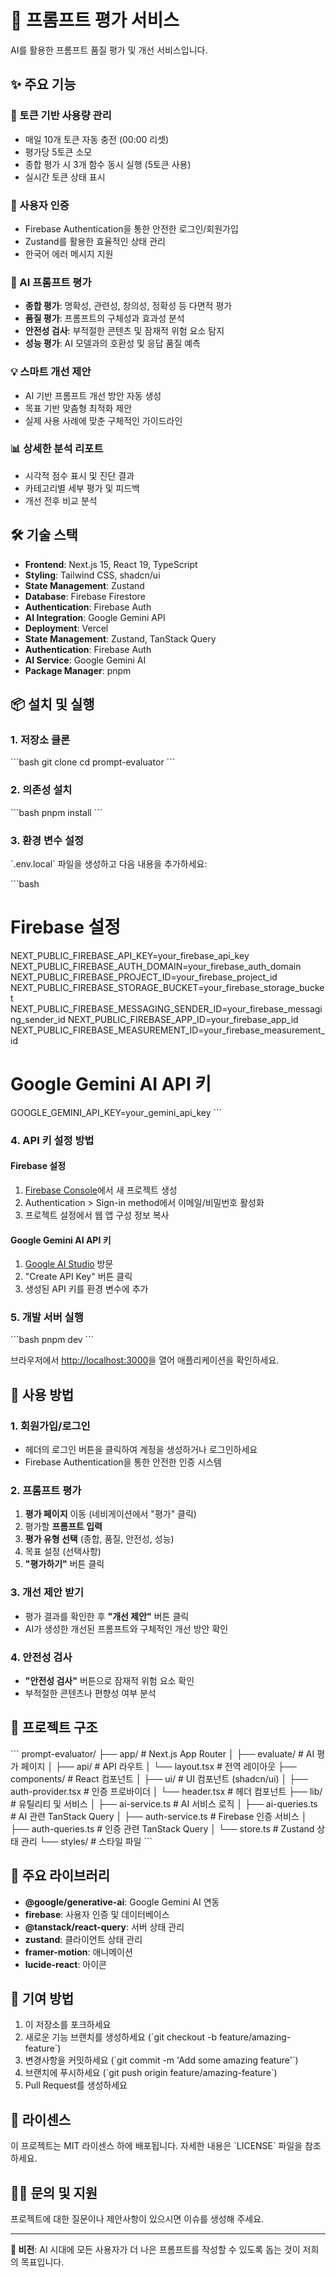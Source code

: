 # 🤖 프롬프트 평가 서비스

AI를 활용한 프롬프트 품질 평가 및 개선 서비스입니다.

## ✨ 주요 기능

### 🎯 토큰 기반 사용량 관리
- 매일 10개 토큰 자동 충전 (00:00 리셋)
- 평가당 5토큰 소모
- 종합 평가 시 3개 함수 동시 실행 (5토큰 사용)
- 실시간 토큰 상태 표시

### 🔐 사용자 인증
- Firebase Authentication을 통한 안전한 로그인/회원가입
- Zustand를 활용한 효율적인 상태 관리
- 한국어 에러 메시지 지원

### 🤖 AI 프롬프트 평가
- **종합 평가**: 명확성, 관련성, 창의성, 정확성 등 다면적 평가
- **품질 평가**: 프롬프트의 구체성과 효과성 분석
- **안전성 검사**: 부적절한 콘텐츠 및 잠재적 위험 요소 탐지
- **성능 평가**: AI 모델과의 호환성 및 응답 품질 예측

### 💡 스마트 개선 제안
- AI 기반 프롬프트 개선 방안 자동 생성
- 목표 기반 맞춤형 최적화 제안
- 실제 사용 사례에 맞춘 구체적인 가이드라인

### 📊 상세한 분석 리포트
- 시각적 점수 표시 및 진단 결과
- 카테고리별 세부 평가 및 피드백
- 개선 전후 비교 분석

## 🛠️ 기술 스택

- **Frontend**: Next.js 15, React 19, TypeScript
- **Styling**: Tailwind CSS, shadcn/ui
- **State Management**: Zustand
- **Database**: Firebase Firestore
- **Authentication**: Firebase Auth
- **AI Integration**: Google Gemini API
- **Deployment**: Vercel
- **State Management**: Zustand, TanStack Query
- **Authentication**: Firebase Auth
- **AI Service**: Google Gemini AI
- **Package Manager**: pnpm

## 📦 설치 및 실행

### 1. 저장소 클론
\`\`\`bash
git clone <repository-url>
cd prompt-evaluator
\`\`\`

### 2. 의존성 설치
\`\`\`bash
pnpm install
\`\`\`

### 3. 환경 변수 설정
\`.env.local\` 파일을 생성하고 다음 내용을 추가하세요:

\`\`\`bash
# Firebase 설정
NEXT_PUBLIC_FIREBASE_API_KEY=your_firebase_api_key
NEXT_PUBLIC_FIREBASE_AUTH_DOMAIN=your_firebase_auth_domain
NEXT_PUBLIC_FIREBASE_PROJECT_ID=your_firebase_project_id
NEXT_PUBLIC_FIREBASE_STORAGE_BUCKET=your_firebase_storage_bucket
NEXT_PUBLIC_FIREBASE_MESSAGING_SENDER_ID=your_firebase_messaging_sender_id
NEXT_PUBLIC_FIREBASE_APP_ID=your_firebase_app_id
NEXT_PUBLIC_FIREBASE_MEASUREMENT_ID=your_firebase_measurement_id

# Google Gemini AI API 키
GOOGLE_GEMINI_API_KEY=your_gemini_api_key
\`\`\`

### 4. API 키 설정 방법

#### Firebase 설정
1. [Firebase Console](https://console.firebase.google.com/)에서 새 프로젝트 생성
2. Authentication > Sign-in method에서 이메일/비밀번호 활성화
3. 프로젝트 설정에서 웹 앱 구성 정보 복사

#### Google Gemini AI API 키
1. [Google AI Studio](https://aistudio.google.com/app/apikey) 방문
2. "Create API Key" 버튼 클릭
3. 생성된 API 키를 환경 변수에 추가

### 5. 개발 서버 실행
\`\`\`bash
pnpm dev
\`\`\`

브라우저에서 [http://localhost:3000](http://localhost:3000)을 열어 애플리케이션을 확인하세요.

## 🎯 사용 방법

### 1. 회원가입/로그인
- 헤더의 로그인 버튼을 클릭하여 계정을 생성하거나 로그인하세요
- Firebase Authentication을 통한 안전한 인증 시스템

### 2. 프롬프트 평가
1. **평가 페이지** 이동 (네비게이션에서 "평가" 클릭)
2. 평가할 **프롬프트 입력**
3. **평가 유형 선택** (종합, 품질, 안전성, 성능)
4. 목표 설정 (선택사항)
5. **"평가하기"** 버튼 클릭

### 3. 개선 제안 받기
- 평가 결과를 확인한 후 **"개선 제안"** 버튼 클릭
- AI가 생성한 개선된 프롬프트와 구체적인 개선 방안 확인

### 4. 안전성 검사
- **"안전성 검사"** 버튼으로 잠재적 위험 요소 확인
- 부적절한 콘텐츠나 편향성 여부 분석

## 📁 프로젝트 구조

\`\`\`
prompt-evaluator/
├── app/                    # Next.js App Router
│   ├── evaluate/          # AI 평가 페이지
│   ├── api/               # API 라우트
│   └── layout.tsx         # 전역 레이아웃
├── components/            # React 컴포넌트
│   ├── ui/               # UI 컴포넌트 (shadcn/ui)
│   ├── auth-provider.tsx # 인증 프로바이더
│   └── header.tsx        # 헤더 컴포넌트
├── lib/                  # 유틸리티 및 서비스
│   ├── ai-service.ts     # AI 서비스 로직
│   ├── ai-queries.ts     # AI 관련 TanStack Query
│   ├── auth-service.ts   # Firebase 인증 서비스
│   ├── auth-queries.ts   # 인증 관련 TanStack Query
│   └── store.ts          # Zustand 상태 관리
└── styles/               # 스타일 파일
\`\`\`

## 🔧 주요 라이브러리

- **@google/generative-ai**: Google Gemini AI 연동
- **firebase**: 사용자 인증 및 데이터베이스
- **@tanstack/react-query**: 서버 상태 관리
- **zustand**: 클라이언트 상태 관리
- **framer-motion**: 애니메이션
- **lucide-react**: 아이콘

## 🤝 기여 방법

1. 이 저장소를 포크하세요
2. 새로운 기능 브랜치를 생성하세요 (\`git checkout -b feature/amazing-feature\`)
3. 변경사항을 커밋하세요 (\`git commit -m 'Add some amazing feature'\`)
4. 브랜치에 푸시하세요 (\`git push origin feature/amazing-feature\`)
5. Pull Request를 생성하세요

## 📄 라이센스

이 프로젝트는 MIT 라이센스 하에 배포됩니다. 자세한 내용은 \`LICENSE\` 파일을 참조하세요.

## 🙋‍♂️ 문의 및 지원

프로젝트에 대한 질문이나 제안사항이 있으시면 이슈를 생성해 주세요.

---

**🎯 비전**: AI 시대에 모든 사용자가 더 나은 프롬프트를 작성할 수 있도록 돕는 것이 저희의 목표입니다.
